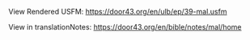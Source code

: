 View Rendered USFM: https://door43.org/en/ulb/ep/39-mal.usfm

View in translationNotes: https://door43.org/en/bible/notes/mal/home
